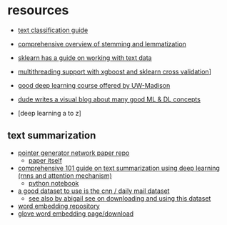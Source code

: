 # resources

* [text classification guide](https://stackabuse.com/text-classification-with-python-and-scikit-learn)
* [comprehensive overview of stemming and lemmatization](https://www.datacamp.com/community/tutorials/stemming-lemmatization-python)
* [sklearn has a guide on working with text data](https://scikit-learn.org/stable/tutorial/text_analytics/working_with_text_data.html)
* [multithreading support with xgboost and sklearn cross validation](https://machinelearningmastery.com/best-tune-multithreading-support-xgboost-python/)]

* [good deep learning course offered by UW-Madison](https://github.com/rasbt/stat453-deep-learning-ss20)

* [dude writes a visual blog about many good ML & DL concepts](http://jalammar.github.io/)

* [deep learning a to z]

## text summarization

* [pointer generator network paper repo](https://github.com/abisee/pointer-generator)
  * [paper itself](http://www.abigailsee.com/2017/04/16/taming-rnns-for-better-summarization.html)
* [comprehensive 101 guide on text summarization using deep learning (rnns and attention mechanism)](https://www.analyticsvidhya.com/blog/2019/06/comprehensive-guide-text-summarization-using-deep-learning-python/)
  * [python notebook](https://github.com/aravindpai/How-to-build-own-text-summarizer-using-deep-learning/blob/master/How_to_build_own_text_summarizer_using_deep_learning.ipynb)
* [a good dataset to use is the cnn / daily mail dataset](https://machinelearningmastery.com/prepare-news-articles-text-summarization/)
  * [see also by abigail see on downloading and using this dataset](https://github.com/abisee/cnn-dailymail)
* [word embedding repository](http://vectors.nlpl.eu/repository/)
* [glove word embedding page/download](https://nlp.stanford.edu/projects/glove/)
